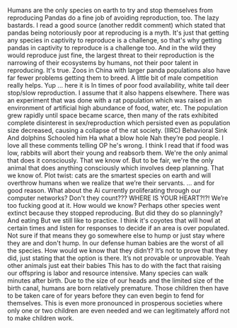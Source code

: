 Humans are the only species on earth to try and stop themselves from reproducing Pandas do a fine job of avoiding reproduction, too. The lazy bastards. I read a good source (another reddit comment) which stated that pandas being notoriously poor at reproducing is a myth. It's just that getting any species in captivity to reproduce is a challenge, so that's why getting pandas in captivity to reproduce is a challenge too. And in the wild they would reproduce just fine, the largest threat to their reproduction is the narrowing of their ecosystems by humans, not their poor talent in reproducing. It's true. Zoos in China with larger panda populations also have far fewer problems getting them to breed. A little bit of male competition really helps. Yup ... here it is In times of poor food availability, white tail deer stop/slow reproduction. I assume that it also happens elsewhere. There was an experiment that was done with a rat population which was raised in an environment of artificial high abundance of food, water, etc. The population grew rapidly until space became scarce, then many of the rats exhibited complete disinterest in sex/reproduction which persisted even as population size decreased, causing a collapse of the rat society. (IIRC) Behavioral Sink And dolphins Schooled him Ha what a blow hole Nah they’re pod people. I love all these comments telling OP he's wrong. I think I read that if food was low, rabbits will abort their young and reabsorb them. We're the only animal that does it consciously. That we know of. But to be fair, we're the only animal that does anything consciously which involves deep planning. That we know of. Plot twist: cats are the smartest species on earth and will overthrow humans when we realize that we’re their servants. ... and for good reason. What about the Ai currently proliferating through our computer networks? Don't they count??? WHERE IS YOUR HEART?!?! We’re too fucking good at it. How would we know? Perhaps other species went extinct because they stopped reproducing. But did they do so planningly? And eating But we still like to practice. I think it's coyotes that will howl at certain times and listen for responses to decide if an area is over populated. Not sure if that means they go somewhere else to hump or just stay where they are and don't hump. In our defense human babies are the worst of all the species. How would we know that they didn’t? It’s not to prove that they did, just stating that the option is there. It’s not provable or unprovable. Yeah other animals just eat their babies This has to do with the fact that raising our offspring is labor and resource intensive. Many species can walk minutes after birth. Due to the size of our heads and the limited size of the birth canal, humans are born relatively premature. Those children then have to be taken care of for years before they can even begin to fend for themselves. This is even more pronounced in prosperous societies where only one or two children are even needed and we can legitimately afford not to make children work.
